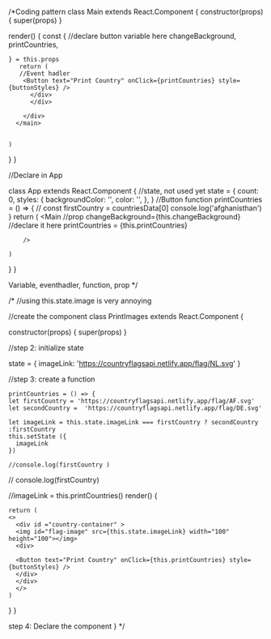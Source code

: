 /*Coding pattern 
class Main extends React.Component {
  constructor(props) {
    super(props)
  }

  render() {
    const {
     //declare button variable here 
      changeBackground,
      printCountries,
     
    
    } = this.props
       return (
       //Event hadler 
        <Button text="Print Country" onClick={printCountries} style={buttonStyles} />
          </div>
          </div>
        
        </div>
      </main>
      
     
    )
  }
}

//Declare in App


class App extends React.Component {
  //state, not used yet
  state = {
    count: 0,
    styles: {
      backgroundColor: '',
      color: '',
    },
  }
//Button function 
 printCountries = () => {
   // const firstCountry = countriesData[0]
    console.log('afghanisthan')
  } 
 return (
      <Main
         //prop 
          changeBackground={this.changeBackground}
          //declare it here 
          printCountries = {this.printCountries}
       
        />
  
    )
  }
}

Variable, eventhadler, function, prop 
*/


/*
//using this.state.image is very annoying 

//create the component 
class PrintImages extends React.Component {
  
 
  constructor(props) {
    super(props)
  }

  //step 2: initialize state 

   state = { 
  imageLink: 'https://countryflagsapi.netlify.app/flag/NL.svg'
  }

  //step 3: create a function 

    printCountries = () => {
    let firstCountry = 'https://countryflagsapi.netlify.app/flag/AF.svg'
    let secondCountry =  'https://countryflagsapi.netlify.app/flag/DE.svg'
    
    let imageLink = this.state.imageLink === firstCountry ? secondCountry :firstCountry
    this.setState ({
      imageLink
    })
    
    //console.log(firstCountry )
   // console.log(firstCountry)

   //imageLink = this.printCountries()
  render() {

    return (
    <>
      <div id ="country-container" >
      <img id="flag-image" src={this.state.imageLink} width="100" height="100"></img>
      <div>
          
      <Button text="Print Country" onClick={this.printCountries} style={buttonStyles} />
      </div>
      </div>
      </>
    )
  }
}

step 4: Declare the component 
   <PrintImages />
  }
*/
